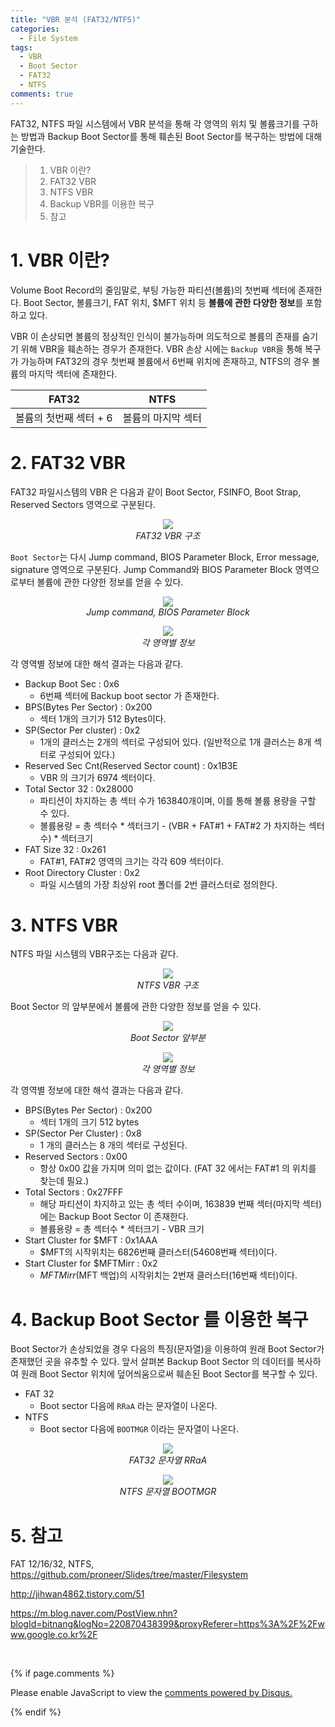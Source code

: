 ```yaml
---
title: "VBR 분석 (FAT32/NTFS)"
categories:
  - File System
tags:
  - VBR
  - Boot Sector
  - FAT32
  - NTFS
comments: true
---
```


FAT32, NTFS 파일 시스템에서 VBR 분석을 통해 각 영역의 위치 및 볼륨크기를 구하는 방법과 
Backup Boot Sector를 통해 훼손된 Boot Sector를 복구하는 방법에 대해 기술한다.

> 1. VBR 이란?
> 2. FAT32 VBR
> 3. NTFS VBR
> 4. Backup VBR를 이용한 복구
> 5. 참고

# 1. VBR 이란?

Volume Boot Record의 줄임말로, 부팅 가능한 파티션(볼륨)의 첫번째 섹터에 존재한다.
Boot Sector, 볼륨크기, FAT 위치, $MFT 위치 등 **볼륨에 관한 다양한 정보**를 포함하고 있다.

VBR 이 손상되면 볼륨의 정상적인 인식이 불가능하며 의도적으로 볼륨의 존재를 숨기기 위해 VBR을 훼손하는 경우가 존재한다.
VBR 손상 시에는 `Backup VBR`을 통해 복구가 가능하며 FAT32의 경우 첫번째 볼륨에서 6번째 위치에 존재하고, NTFS의 경우 볼륨의 마지막 섹터에 존재한다.

|FAT32|NTFS|
|---|---|
|볼륨의 첫번째 섹터 + 6|볼륨의 마지막 섹터|


# 2. FAT32 VBR

FAT32 파일시스템의 VBR 은 다음과 같이 Boot Sector, FSINFO, Boot Strap, Reserved Sectors 영역으로 구분된다.

<center><p><img src="/assets/2018-08-11-post-VBR/1.jpg"><br>
<em>FAT32 VBR 구조</em></p></center>

`Boot Sector`는 다시 Jump command, BIOS Parameter Block, Error message, signature 영역으로 구분된다.
Jump Command와 BIOS Parameter Block 영역으로부터 볼륨에 관한 다양한 정보를 얻을 수 있다.

<center><p><img src="/assets/2018-08-11-post-VBR/2.png"><br>
<em>Jump command, BIOS Parameter Block</em></p></center>

<center><p><img src="/assets/2018-08-11-post-VBR/3.jpg"><br>
<em>각 영역별 정보</em></p></center>

각 영역별 정보에 대한 해석 결과는 다음과 같다.

- Backup Boot Sec : 0x6
  - 6번째 섹터에 Backup boot sector 가 존재한다.
- BPS(Bytes Per Sector) : 0x200
  - 섹터 1개의 크기가 512 Bytes이다.
- SP(Sector Per cluster) : 0x2
  - 1개의 클러스는 2개의 섹터로 구성되어 있다. (일반적으로 1개 클러스는 8개 섹터로 구성되어 있다.)
- Reserved Sec Cnt(Reserved Sector count) : 0x1B3E
  - VBR 의 크기가 6974 섹터이다.
- Total Sector 32 : 0x28000
  - 파티션이 차지하는 총 섹터 수가 163840개이며, 이를 통해 볼륨 용량을 구할 수 있다.
  - 볼륨용량 = 총 섹터수 * 섹터크기 - (VBR + FAT#1 + FAT#2 가 차지하는 섹터 수) * 섹터크기
- FAT Size 32 : 0x261
  - FAT#1, FAT#2 영역의 크기는 각각 609 섹터이다.
- Root Directory Cluster : 0x2
  - 파일 시스템의 가장 최상위 root 폴더를 2번 클러스터로 정의한다.

# 3. NTFS VBR

NTFS 파일 시스템의 VBR구조는 다음과 같다.

<center><p><img src="/assets/2018-08-11-post-VBR/4.jpg"><br>
<em>NTFS VBR 구조</em></p></center>

Boot Sector 의 앞부분에서 볼륨에 관한 다양한 정보를 얻을 수 있다.

<center><p><img src="/assets/2018-08-11-post-VBR/5.jpg"><br>
<em>Boot Sector 앞부분</em></p></center>

<center><p><img src="/assets/2018-08-11-post-VBR/6.jpg"><br>
<em>각 영역별 정보</em></p></center>

각 영역별 정보에 대한 해석 결과는 다음과 같다.

- BPS(Bytes Per Sector) : 0x200
  - 섹터 1개의 크기 512 bytes
- SP(Sector Per Cluster) : 0x8
  - 1 개의 클러스는 8 개의 섹터로 구성된다.
- Reserved Sectors : 0x00
  - 항상 0x00 값을 가지며 의미 없는 값이다. (FAT 32 에서는 FAT#1 의 위치를 찾는데 필요.)
- Total Sectors : 0x27FFF
  - 해당 파티션이 차지하고 있는 총 섹터 수이며, 163839 번째 섹터(마지막 섹터)에는 Backup Boot Sector 이 존재한다.
  - 볼륨용량 = 총 섹터수 * 섹터크기 - VBR 크기
- Start Cluster for $MFT : 0x1AAA
  - $MFT의 시작위치는 6826번째 클러스터(54608번째 섹터)이다.
- Start Cluster for $MFTMirr : 0x2
  - $MFTMirr ($MFT 백업)의 시작위치는 2번재 클러스터(16번째 섹터)이다.

# 4. Backup Boot Sector 를 이용한 복구

Boot Sector가 손상되었을 경우 다음의 특징(문자열)을 이용하여 원래 Boot Sector가 존재했던 곳을 유추할 수 있다.
앞서 살펴본 Backup Boot Sector 의 데이터를 복사하여 원래 Boot Sector 위치에 덮어씌움으로써 훼손된 Boot Sector를 복구할 수 있다.

- FAT 32
  - Boot sector 다음에 `RRaA` 라는 문자열이 나온다.
- NTFS
  - Boot sector 다음에 `BOOTMGR` 이라는 문자열이 나온다.

<center><p><img src="/assets/2018-08-11-post-VBR/7.png"><br>
<em>FAT32 문자열 RRaA</em></p></center>

<center><p><img src="/assets/2018-08-11-post-VBR/8.png"><br>
<em>NTFS 문자열 BOOTMGR</em></p></center>

# 5. 참고

FAT 12/16/32, NTFS, <https://github.com/proneer/Slides/tree/master/Filesystem> 

<http://jihwan4862.tistory.com/51>

<https://m.blog.naver.com/PostView.nhn?blogId=bitnang&logNo=220870438399&proxyReferer=https%3A%2F%2Fwww.google.co.kr%2F>

<br>

{% if page.comments %}

<div id="disqus_thread"></div>
<script>

/**
*  RECOMMENDED CONFIGURATION VARIABLES: EDIT AND UNCOMMENT THE SECTION BELOW TO INSERT DYNAMIC VALUES FROM YOUR PLATFORM OR CMS.
*  LEARN WHY DEFINING THESE VARIABLES IS IMPORTANT: https://disqus.com/admin/universalcode/#configuration-variables*/
/*
var disqus_config = function () {
this.page.url = PAGE_URL;  // Replace PAGE_URL with your page's canonical URL variable
this.page.identifier = PAGE_IDENTIFIER; // Replace PAGE_IDENTIFIER with your page's unique identifier variable
};
*/
(function() { // DON'T EDIT BELOW THIS LINE
var d = document, s = d.createElement('script');
s.src = 'https://https-c0msherl0ck-github-io.disqus.com/embed.js';
s.setAttribute('data-timestamp', +new Date());
(d.head || d.body).appendChild(s);
})();
</script>
<noscript>Please enable JavaScript to view the <a href="https://disqus.com/?ref_noscript">comments powered by Disqus.</a></noscript>
                            
{% endif %}

